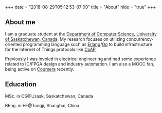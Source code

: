 +++
date = "2018-08-29T05:12:53-07:00"
title = "About"
hide = "true"
+++

## About me

I am a graduate student at the [Department of Computer Science, University of Saskatchewan, Canada](http://www.cs.usask.ca). My research focuses on utilizing concurrency-oriented programming language such as [Erlang](http://www.erlang.org)/[Go](https://golang.org) to build infrastructure for the Internet of Things protocols like [CoAP](http://coap.technology). 

Previously I was involed in electrical engineering and had some experience related to IC/FPGA design and industry automation. I am also a MOOC fan, being active on [Coursera](https://www.coursera.org/) recently.

## Education

MSc. in CS@Usask, Saskatchewan, Canada

BEng. in EE@Tongji, Shanghai, China
